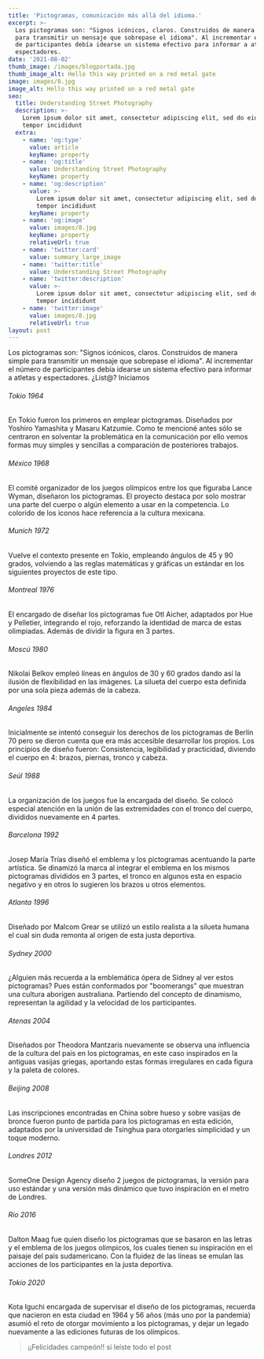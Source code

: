 ```yaml
---
title: 'Pictogramas, comunicación más allá del idioma.'
excerpt: >-
  Los pictogramas son: "Signos icónicos, claros. Construidos de manera simple
  para transmitir un mensaje que sobrepase el idioma". Al incrementar el número
  de participantes debía idearse un sistema efectivo para informar a atletas y
  espectadores. 
date: '2021-08-02'
thumb_image: /images/blogportada.jpg
thumb_image_alt: Hello this way printed on a red metal gate
image: images/8.jpg
image_alt: Hello this way printed on a red metal gate
seo:
  title: Understanding Street Photography
  description: >-
    Lorem ipsum dolor sit amet, consectetur adipiscing elit, sed do eiusmod
    tempor incididunt
  extra:
    - name: 'og:type'
      value: article
      keyName: property
    - name: 'og:title'
      value: Understanding Street Photography
      keyName: property
    - name: 'og:description'
      value: >-
        Lorem ipsum dolor sit amet, consectetur adipiscing elit, sed do eiusmod
        tempor incididunt
      keyName: property
    - name: 'og:image'
      value: images/8.jpg
      keyName: property
      relativeUrl: true
    - name: 'twitter:card'
      value: summary_large_image
    - name: 'twitter:title'
      value: Understanding Street Photography
    - name: 'twitter:description'
      value: >-
        Lorem ipsum dolor sit amet, consectetur adipiscing elit, sed do eiusmod
        tempor incididunt
    - name: 'twitter:image'
      value: images/8.jpg
      relativeUrl: true
layout: post
---
```

Los pictogramas son: "Signos icónicos, claros. Construidos de manera simple para transmitir un mensaje que sobrepase el idioma". Al incrementar el número de participantes debía idearse un sistema efectivo para informar a atletas y espectadores.  ¿List@? Iniciamos

###### Tokio 1964

En Tokio fueron los primeros en emplear pictogramas. Diseñados por Yoshiro Yamashita y Masaru Katzumie. Como te mencioné antes sólo se centraron en solventar la problemática en la comunicación por ello vemos formas muy simples y sencillas a comparación de posteriores trabajos.

###### México 1968

El comité organizador de los juegos olímpicos entre los que figuraba Lance Wyman, diseñaron los pictogramas. El proyecto destaca por solo mostrar una parte del cuerpo o algún elemento a usar en la competencia. Lo colorido de los iconos hace referencia a la cultura mexicana.

###### Munich 1972

Vuelve el contexto presente en Tokio, empleando ángulos de 45 y 90 grados, volviendo a las reglas matemáticas y gráficas un estándar en los siguientes proyectos de este tipo.

###### Montreal 1976

El encargado de diseñar los pictogramas fue Otl Aicher, adaptados por Hue y Pelletier, integrando el rojo, reforzando la identidad de marca de estas olimpiadas. Además de dividir la figura en 3 partes.

###### Moscú 1980

Nikolai Belkov empleó líneas en ángulos de 30 y 60 grados dando así la ilusión de flexibilidad en las imágenes. La silueta del cuerpo esta definida por una sola pieza además de la cabeza.

###### Angeles 1984

Inicialmente se intentó conseguir los derechos de los pictogramas de Berlín 70 pero se dieron cuenta que era más accesible desarrollar los propios. Los principios de diseño fueron: Consistencia, legibilidad y practicidad, diviendo el cuerpo en 4: brazos, piernas, tronco y cabeza.

###### Seúl 1988

La organización de los juegos fue la encargada del diseño. Se colocó especial atención en la unión de las extremidades con el tronco del cuerpo, divididos nuevamente en 4 partes.

###### Barcelona 1992

Josep María Trías diseñó el emblema y los pictogramas acentuando la parte artística. Se dinamizó la marca al integrar el emblema en los mismos pictogramas divididos en 3 partes, el tronco en algunos esta en espacio negativo y en otros lo sugieren los brazos u otros elementos.

###### Atlanta 1996

Diseñado por Malcom Grear se utilizó un estilo realista a la silueta humana el cual sin duda remonta al origen de esta justa deportiva.

###### Sydney 2000

¿Alguien más recuerda a la emblemática ópera de Sídney al ver estos pictogramas? Pues están conformados por "boomerangs" que muestran una cultura aborigen australiana. Partiendo del concepto de dinamismo, representan la agilidad y la velocidad de los participantes.

###### Atenas 2004

Diseñados por Theodora Mantzaris nuevamente se observa una influencia de la cultura del país en los pictogramas, en este caso inspirados en la antiguas vasijas griegas, aportando estas formas irregulares en cada figura y la paleta de colores.

###### Beijing 2008

Las inscripciones encontradas en China sobre hueso y sobre vasijas de bronce fueron punto de partida para los pictogramas en esta edición, adaptados por la universidad de Tsinghua para otorgarles simplicidad y un toque moderno.

###### Londres 2012

SomeOne Design Agency diseño 2 juegos de pictogramas, la versión para uso estándar y una versión más dinámico que tuvo inspiración en el metro de Londres.

###### Rio 2016

Dalton Maag fue quien diseño los pictogramas que se basaron en las letras y el emblema de los juegos olímpicos, los cuales tienen su inspiración en el paisaje del país sudamericano. Con la fluidez de las líneas se emulan las acciones de los participantes en la justa deportiva.

###### Tokio 2020

Kota Iguchi encargada de supervisar el diseño de los pictogramas, recuerda que nacieron en esta ciudad en 1964 y 56 años (más uno por la pandemia) asumió el reto de otorgar movimiento a los pictogramas, y dejar un legado nuevamente a las ediciones futuras de los olímpicos.

> ¡¡Felicidades campeón!! si leíste todo el post
